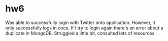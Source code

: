 # hw6

Was able to successfully login with Twitter onto application. However, it only successfully logs in once. If I try to login again there's an error about a duplicate in MongoDB. Struggled a little bit, consulted lots of resources.
